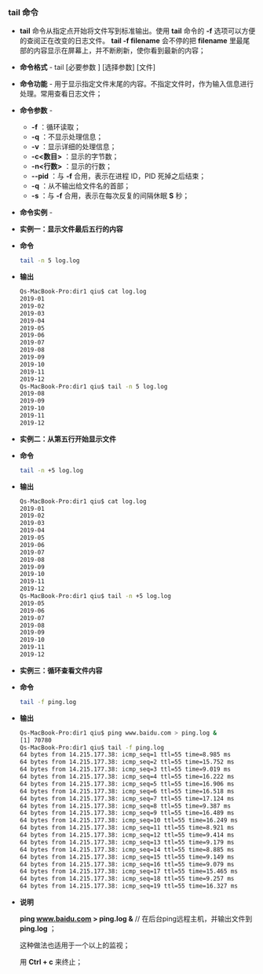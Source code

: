 ### tail 命令

- **tail** 命令从指定点开始将文件写到标准输出。使用 **tail** 命令的 **-f** 选项可以方便的查阅正在改变的日志文件。 **tail -f filename** 会不停的把 **filename** 里最尾部的内容显示在屏幕上，并不断刷新，使你看到最新的内容；

- **命令格式** - tail [必要参数 ] [选择参数] [文件]

- **命令功能** - 用于显示指定文件末尾的内容。不指定文件时，作为输入信息进行处理。常用查看日志文件；

- **命令参数** - 

  - **-f** ：循环读取；
  - **-q** ：不显示处理信息；
  - **-v** ：显示详细的处理信息；
  - **-c\<数目\>** ：显示的字节数；
  - **-n\<行数\>** ：显示的行数；
  - **--pid** ：与 **-f** 合用，表示在进程 ID，PID 死掉之后结束；
  - **-q** ：从不输出给文件名的首部；
  - **-s** ：与 **-f** 合用，表示在每次反复的间隔休眠 **S** 秒；

- **命令实例** -  

- **实例一：显示文件最后五行的内容**

- **命令**

  ```bash
  tail -n 5 log.log
  ```

- **输出**

  ```bash
  Qs-MacBook-Pro:dir1 qiu$ cat log.log
  2019-01
  2019-02
  2019-03
  2019-04
  2019-05
  2019-06
  2019-07
  2019-08
  2019-09
  2019-10
  2019-11
  2019-12
  Qs-MacBook-Pro:dir1 qiu$ tail -n 5 log.log
  2019-08
  2019-09
  2019-10
  2019-11
  2019-12
  ```

- **实例二：从第五行开始显示文件**

- **命令**

  ```bash
  tail -n +5 log.log
  ```

- **输出**

  ```bash
  Qs-MacBook-Pro:dir1 qiu$ cat log.log
  2019-01
  2019-02
  2019-03
  2019-04
  2019-05
  2019-06
  2019-07
  2019-08
  2019-09
  2019-10
  2019-11
  2019-12
  Qs-MacBook-Pro:dir1 qiu$ tail -n +5 log.log
  2019-05
  2019-06
  2019-07
  2019-08
  2019-09
  2019-10
  2019-11
  2019-12
  ```

- **实例三：循环查看文件内容**

- **命令**

  ```bash
  tail -f ping.log
  ```

- **输出**

  ```bash
  Qs-MacBook-Pro:dir1 qiu$ ping www.baidu.com > ping.log &
  [1] 70780
  Qs-MacBook-Pro:dir1 qiu$ tail -f ping.log
  64 bytes from 14.215.177.38: icmp_seq=1 ttl=55 time=8.985 ms
  64 bytes from 14.215.177.38: icmp_seq=2 ttl=55 time=15.752 ms
  64 bytes from 14.215.177.38: icmp_seq=3 ttl=55 time=9.019 ms
  64 bytes from 14.215.177.38: icmp_seq=4 ttl=55 time=16.222 ms
  64 bytes from 14.215.177.38: icmp_seq=5 ttl=55 time=16.906 ms
  64 bytes from 14.215.177.38: icmp_seq=6 ttl=55 time=16.518 ms
  64 bytes from 14.215.177.38: icmp_seq=7 ttl=55 time=17.124 ms
  64 bytes from 14.215.177.38: icmp_seq=8 ttl=55 time=9.387 ms
  64 bytes from 14.215.177.38: icmp_seq=9 ttl=55 time=16.489 ms
  64 bytes from 14.215.177.38: icmp_seq=10 ttl=55 time=16.249 ms
  64 bytes from 14.215.177.38: icmp_seq=11 ttl=55 time=8.921 ms
  64 bytes from 14.215.177.38: icmp_seq=12 ttl=55 time=9.414 ms
  64 bytes from 14.215.177.38: icmp_seq=13 ttl=55 time=9.179 ms
  64 bytes from 14.215.177.38: icmp_seq=14 ttl=55 time=8.885 ms
  64 bytes from 14.215.177.38: icmp_seq=15 ttl=55 time=9.149 ms
  64 bytes from 14.215.177.38: icmp_seq=16 ttl=55 time=9.079 ms
  64 bytes from 14.215.177.38: icmp_seq=17 ttl=55 time=15.465 ms
  64 bytes from 14.215.177.38: icmp_seq=18 ttl=55 time=9.257 ms
  64 bytes from 14.215.177.38: icmp_seq=19 ttl=55 time=16.327 ms
  ```

- **说明**

  **ping www.baidu.com > ping.log &** // 在后台ping远程主机，并输出文件到 **ping.log** ；

  这种做法也适用于一个以上的监视；

  用 **Ctrl + c** 来终止；